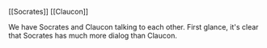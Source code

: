 [[Socrates]] [[Claucon]]

We have Socrates and Claucon talking to each other. First glance, it's clear that Socrates has much more dialog than Claucon. 



